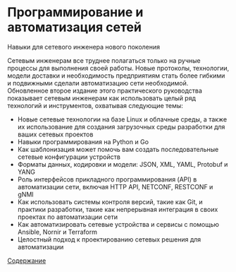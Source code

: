 # Программирование и автоматизация сетей

Навыки для сетевого инженера нового поколения

Сетевым инженерам все труднее полагаться только на ручные процессы для выполнения своей работы. Новые протоколы, технологии, модели доставки и необходимость
предприятиям стать более гибкими и подвижными сделали автоматизацию сети необходимой. Обновленное второе издание этого практического руководства показывает сетевым инженерам как использовать целый ряд технологий и инструментов, охватывая следующие темы:
- Новые сетевые технологии на базе Linux и облачные среды, а также их использование для создания загрузочных среды разработки для ваших сетевых проектов
- Навыки программирования на Python и Go
- Как шаблонизация может помочь вам создать последовательные сетевые конфигурации устройств
- Форматы данных, кодировки и модели: JSON, XML, YAML, Protobuf и YANG
- Роль интерфейсов прикладного программирования (API) в автоматизации сети, включая HTTP API, NETCONF, RESTCONF и gNMI
- Как использовать системы контроля версий, такие как Git, и практики разработки, такие как непрерывная интеграция в своих проектах по автоматизации сети
- Как автоматизировать сетевые устройства и сервисы с помощью Ansible, Nornir и Terraform
- Целостный подход к проектированию сетевых решения для автоматизации

[Содержание](SUMMARY.md)